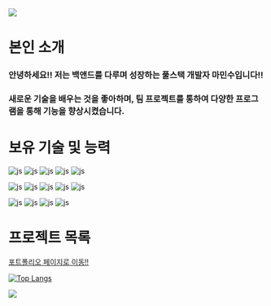 <img src="https://capsule-render.vercel.app/api?type=waving&color=BDBDC8&height=150&section=header" />

<h1>본인 소개</h1>
<h3>안녕하세요!! 저는 백앤드를 다루며 성장하는 풀스택 개발자 마민수입니다!!</h3>
<h3>새로운 기술을 배우는 것을 좋아하며, 팀 프로젝트를 통하여 다양한 프로그램을 통해 기능을 향상시켰습니다. </h3>
<h1></h1>

<h1>보유 기술 및 능력</h1>

![js](https://img.shields.io/badge/Java-ED8B00?style=for-the-badge&logo=openjdk&logoColor=white)
![js](https://img.shields.io/badge/JavaScript-F7DF1E?style=for-the-badge&logo=JavaScript&logoColor=white)
![js](https://img.shields.io/badge/Android-3DDC84?style=for-the-badge&logo=android&logoColor=white)
![js](https://img.shields.io/badge/Spring-6DB33F?style=for-the-badge&logo=spring&logoColor=white)
![js](https://img.shields.io/badge/MySQL-00000F?style=for-the-badge&logo=mysql&logoColor=white)

![js](https://img.shields.io/badge/Oracle-F80000?style=for-the-badge&logo=oracle&logoColor=black)
![js](https://img.shields.io/badge/Kotlin-0095D5?&style=for-the-badge&logo=kotlin&logoColor=white)
![js](https://img.shields.io/badge/HTML5-E34F26?style=for-the-badge&logo=html5&logoColor=white)
![js](https://img.shields.io/badge/jQuery-0769AD?style=for-the-badge&logo=jquery&logoColor=white)
![js](https://img.shields.io/badge/React-20232A?style=for-the-badge&logo=react&logoColor=61DAFB)

![js](https://img.shields.io/badge/Bootstrap-563D7C?style=for-the-badge&logo=bootstrap&logoColor=white)
![js](https://img.shields.io/badge/GitHub-100000?style=for-the-badge&logo=github&logoColor=white)
![js](https://img.shields.io/badge/GIT-E44C30?style=for-the-badge&logo=git&logoColor=white)
![js](https://img.shields.io/badge/Amazon_AWS-232F3E?style=for-the-badge&logo=amazon-aws&logoColor=white)
<h1></h1>

<h1>프로젝트 목록</h1>
<a href="https://github.com/minsu0604/minsu_portfolio">포트폴리오 페이지로 이동!!</a>

[![Top Langs](https://github-readme-stats.vercel.app/api/top-langs/?username=minsu0604)](https://github.com/anuraghazra/github-readme-stats)

<img src="https://capsule-render.vercel.app/api?type=waving&color=BDBDC8&height=150&section=footer" />
